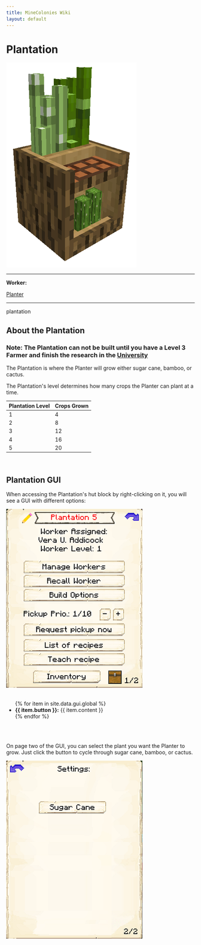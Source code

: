 ```yaml
---
title: MineColonies Wiki
layout: default
---
```

# Plantation

<div class="infobox box text-center">
    <img src="../../assets/images/buildings/plantation.png" alt="Plantation" />
    <hr />
    <div class="row section-text text-left">
        <div class="col">
        <p><strong>Worker:</strong></p>
        </div>
        <div class="col">
        <p><a href="../workers/planter">Planter</a></p>
        </div>
    </div>
    <hr />
    <recipe>plantation</recipe>
</div>

## About the Plantation

### Note: The Plantation can not be built until you have a Level 3 Farmer and finish the research in the [University](../../source/buildings/university) 

The Plantation is where the Planter will grow either sugar cane, bamboo, or cactus.

The Plantation's level determines how many crops the Planter can plant at a time.

| Plantation Level | Crops Grown |
| ----- | ----- |
| 1 | 4 |
| 2 | 8 |
| 3 | 12 |
| 4 | 16 |
| 5 | 20 |

<br>

## Plantation GUI

When accessing the Plantation's hut block by right-clicking on it, you will see a GUI with different options:

<div class="row">
  <div class="col-sm-12 col-md">
    <img src="../../assets/images/gui/plantationgui1.png" class="img-fluid mx-auto" alt="Plantation GUI">
  </div>
  <div class="col-sm-12 col-md">
    <br>
    <ul>
      {% for item in site.data.gui.global %}
        <li><strong>{{ item.button }}:</strong> {{ item.content }}</li>
      {% endfor %}
    </ul>
  </div>
</div>
<br> <br>

On page two of the GUI, you can select the plant you want the Planter to grow. Just click the button to cycle through sugar cane, bamboo, or cactus.

 <img src="../../assets/images/gui/plantationgui2.png" alt="Plantation GUI Page 2" />
